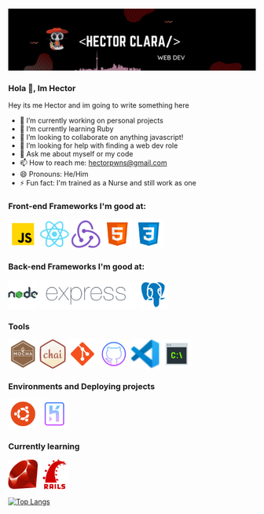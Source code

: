 ![A Full-Stack Web Devloper](/banner/banner.png)

### Hola 👋, Im Hector

Hey its me Hector and im going to write something here

- 🔭 I’m currently working on personal projects
- 🌱 I’m currently learning Ruby
- 👯 I’m looking to collaborate on anything javascript!
- 🤔 I’m looking for help with finding a web dev role
- 💬 Ask me about myself or my code
- 📫 How to reach me: hectorpwns@gmail.com
- 😄 Pronouns: He/Him
- ⚡ Fun fact: I'm trained as a Nurse and still work as one

### Front-end Frameworks I'm good at:

[<img src='/icons/js.png' alt='javascript' height='60'>]() [<img src='/icons/react.png' alt='react' height='60'>]() [<img src='/icons/redux.png' alt='redux' height='60'>]() [<img src='/icons/html.png' alt='github' height='60'>]() [<img src='/icons/css3.png' alt='css' height='60'>]()

### Back-end Frameworks I'm good at:

[<img src='icons/node.png' height='60'>]() [<img src='/icons/express.png' height='60'>]() [<img src='/icons/postgres.png' height='60'>]()

### Tools

[<img src='icons/mocha.png' height='60'>]() [<img src='icons/chai.png' height='60'>]() [<img src='icons/git.png' height='60'>]() [<img src='icons/github.png' height='60'>]() [<img src='icons/vscode.png' height='60'>]() [<img src='icons/command-line.png' height='60'>]()

### Environments and Deploying projects

[<img src='icons/ubuntu.png' height='60'>]() [<img src='icons/heroku.png' height='60'>]()

### Currently learning

[<img src='icons/ruby.png' height='60'>]() [<img src='icons/rails.png' height='60'>]()

[![Top Langs](https://github-readme-stats.vercel.app/api/top-langs/?username=hector4213&theme=gruvbox)](https://github.com/anuraghazra/github-readme-stats)
